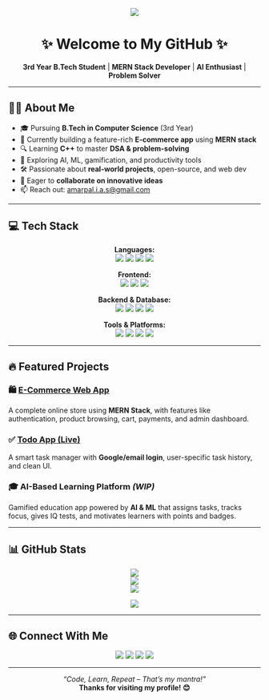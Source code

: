 <!-- GitHub Profile README -->

<!-- Typing SVG Banner -->
<p align="center">
  <img src="https://readme-typing-svg.herokuapp.com?font=Fira+Code&duration=3000&pause=1000&color=F75C7E&center=true&vCenter=true&multiline=true&width=700&height=100&lines=Hi+%F0%9F%91%8B%2C+I'm+Amar+Pal;B.Tech+Student+%7C+MERN+Stack+Dev+%7C+C%2B%2B+Enthusiast;Building+E-Commerce+and+AI-based+Projects;Always+Learning+%F0%9F%93%9A+and+Leveling+Up!"/>
</p>

<h1 align="center">✨ Welcome to My GitHub ✨</h1>

<p align="center">
  <b>3rd Year B.Tech Student</b> | <b>MERN Stack Developer</b> | <b>AI Enthusiast</b> | <b>Problem Solver</b>
</p>

---

## 👨‍💻 About Me

- 🎓 Pursuing **B.Tech in Computer Science** (3rd Year)
- 🚧 Currently building a feature-rich **E-commerce app** using **MERN stack**
- 🔍 Learning **C++** to master **DSA & problem-solving**
- 🧠 Exploring AI, ML, gamification, and productivity tools
- 🛠️ Passionate about **real-world projects**, open-source, and web dev
- 🤝 Eager to **collaborate on innovative ideas**
- 📫 Reach out: [amarpal.i.a.s@gmail.com](mailto:amarpal.i.a.s@gmail.com)

---

## 💻 Tech Stack

<div align="center">

**Languages:**  
<img src="https://img.shields.io/badge/C++-00599C?style=flat-square&logo=c%2B%2B&logoColor=white" />
<img src="https://img.shields.io/badge/JavaScript-F7DF1E?style=flat-square&logo=javascript&logoColor=black" />
<img src="https://img.shields.io/badge/HTML5-E34F26?style=flat-square&logo=html5&logoColor=white" />
<img src="https://img.shields.io/badge/CSS3-1572B6?style=flat-square&logo=css3&logoColor=white" />

**Frontend:**  
<img src="https://img.shields.io/badge/React-20232A?style=flat-square&logo=react&logoColor=61DAFB" />
<img src="https://img.shields.io/badge/TailwindCSS-38B2AC?style=flat-square&logo=tailwind-css&logoColor=white" />
<img src="https://img.shields.io/badge/Bootstrap-563D7C?style=flat-square&logo=bootstrap&logoColor=white" />

**Backend & Database:**  
<img src="https://img.shields.io/badge/Node.js-339933?style=flat-square&logo=node.js&logoColor=white" />
<img src="https://img.shields.io/badge/Express.js-000000?style=flat-square&logo=express&logoColor=white" />
<img src="https://img.shields.io/badge/MongoDB-4EA94B?style=flat-square&logo=mongodb&logoColor=white" />
<img src="https://img.shields.io/badge/Firebase-FFCA28?style=flat-square&logo=firebase&logoColor=black" />

**Tools & Platforms:**  
<img src="https://img.shields.io/badge/Git-F05032?style=flat-square&logo=git&logoColor=white" />
<img src="https://img.shields.io/badge/GitHub-181717?style=flat-square&logo=github&logoColor=white" />
<img src="https://img.shields.io/badge/Postman-FF6C37?style=flat-square&logo=postman&logoColor=white" />
<img src="https://img.shields.io/badge/VSCode-007ACC?style=flat-square&logo=visual-studio-code&logoColor=white" />

</div>

---

## 🔥 Featured Projects

### 🛍️ [E-Commerce Web App](#)
A complete online store using **MERN Stack**, with features like authentication, product browsing, cart, payments, and admin dashboard.

### ✅ [Todo App (Live)](https://talka.onrender.com/login)
A smart task manager with **Google/email login**, user-specific task history, and clean UI.

### 🎓 AI-Based Learning Platform *(WIP)*
Gamified education app powered by **AI & ML** that assigns tasks, tracks focus, gives IQ tests, and motivates learners with points and badges.

---

## 📊 GitHub Stats

<p align="center">
  <img src="https://github-readme-stats.vercel.app/api?username=ITSAMARHERE&show_icons=true&theme=tokyonight" />
  <br />
  <img src="https://github-readme-stats.vercel.app/api/top-langs/?username=ITSAMARHERE&layout=compact&theme=tokyonight" />
  <br />
  <img src="https://github-readme-streak-stats.herokuapp.com/?user=ITSAMARHERE&theme=tokyonight" />
</p>

<p align="center">
  <img src="https://komarev.com/ghpvc/?username=ITSAMARHERE&label=Profile+Views&color=blueviolet&style=flat" />
</p>

---

## 🌐 Connect With Me

<p align="center">
  <a href="mailto:amarpal.i.a.s@gmail.com"><img src="https://img.shields.io/badge/Gmail-EA4335?style=for-the-badge&logo=gmail&logoColor=white" /></a>
  <a href="https://www.linkedin.com/in/amar-pal-a945ba250/"><img src="https://img.shields.io/badge/LinkedIn-0077B5?style=for-the-badge&logo=linkedin&logoColor=white" /></a>
  <a href="https://github.com/ITSAMARHERE"><img src="https://img.shields.io/badge/GitHub-181717?style=for-the-badge&logo=github&logoColor=white" /></a>
  <a href="https://www.instagram.com/its.amarhere/?hl=en"><img src="https://img.shields.io/badge/Instagram-E4405F?style=for-the-badge&logo=instagram&logoColor=white" /></a>
</p>

---

<p align="center">
  <i>“Code, Learn, Repeat – That’s my mantra!”</i><br>
  <b>Thanks for visiting my profile! 😊</b>
</p>
